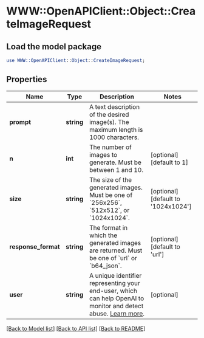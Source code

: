 # WWW::OpenAPIClient::Object::CreateImageRequest

## Load the model package
```perl
use WWW::OpenAPIClient::Object::CreateImageRequest;
```

## Properties
Name | Type | Description | Notes
------------ | ------------- | ------------- | -------------
**prompt** | **string** | A text description of the desired image(s). The maximum length is 1000 characters. | 
**n** | **int** | The number of images to generate. Must be between 1 and 10. | [optional] [default to 1]
**size** | **string** | The size of the generated images. Must be one of &#x60;256x256&#x60;, &#x60;512x512&#x60;, or &#x60;1024x1024&#x60;. | [optional] [default to &#39;1024x1024&#39;]
**response_format** | **string** | The format in which the generated images are returned. Must be one of &#x60;url&#x60; or &#x60;b64_json&#x60;. | [optional] [default to &#39;url&#39;]
**user** | **string** | A unique identifier representing your end-user, which can help OpenAI to monitor and detect abuse. [Learn more](/docs/guides/safety-best-practices/end-user-ids).  | [optional] 

[[Back to Model list]](../README.md#documentation-for-models) [[Back to API list]](../README.md#documentation-for-api-endpoints) [[Back to README]](../README.md)


